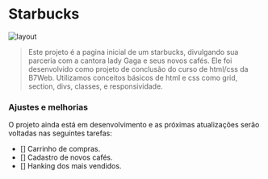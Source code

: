 # Starbucks

<img src="/assets/img/layout-pc.png" alt="layout">

> Este projeto é a pagina inicial de um starbucks, divulgando sua parceria com a cantora lady Gaga e seus novos cafés.
>Ele foi desenvolvido como projeto de conclusão do curso de html/css da B7Web.
>Utilizamos conceitos básicos de html e css como grid, section, divs, classes, e responsividade.


### Ajustes e melhorias

O projeto ainda está em desenvolvimento e as próximas atualizações serão voltadas nas seguintes tarefas:

- [] Carrinho de compras.
- [] Cadastro de novos cafés.
- [] Hanking dos mais vendidos.
